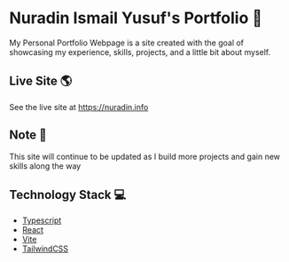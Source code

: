 # Nuradin Ismail Yusuf's Portfolio 👦

My Personal Portfolio Webpage is a site created with the goal of showcasing my experience, skills, projects, and a little bit about myself.

## Live Site 🌎

See the live site at https://nuradin.info

## Note 📝

This site will continue to be updated as I build more projects and gain new skills along the way

## Technology Stack 💻

- [Typescript](https://www.typescriptlang.org/)
- [React](https://reactjs.org/)
- [Vite](https://vitejs.dev/)
- [TailwindCSS](https://tailwindcss.com/)

